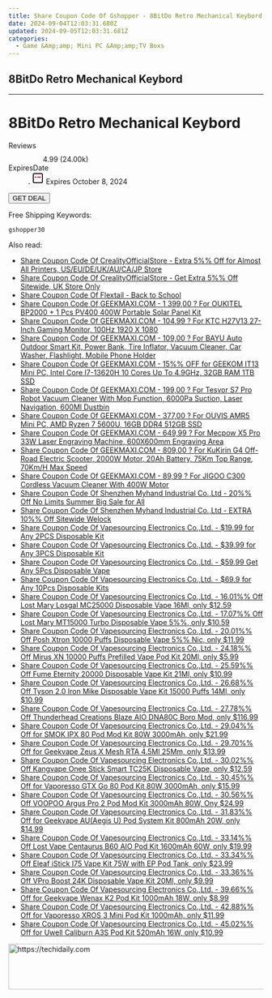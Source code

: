 ```yaml
---
title: Share Coupon Code Of Gshopper - 8BitDo Retro Mechanical Keybord
date: 2024-09-04T12:03:31.680Z
updated: 2024-09-05T12:03:31.681Z
categories:
  - Game &Amp;amp; Mini PC &Amp;amp;TV Boxs
---
```


## 8BitDo Retro Mechanical Keybord

<hr>
<main class="px-4 py-6 sm:p-6 md:px-8 md:py-10">
  <div class="mx-auto grid max-w-4xl grid-cols-1 lg:max-w-5xl lg:grid-cols-2 lg:gap-x-20">
    <div class="relative col-start-1 row-start-1 flex flex-col-reverse rounded-lg bg-gradient-to-t from-black/75 via-black/0 p-3 sm:row-start-2 sm:bg-none sm:p-0 lg:row-start-1">
      <h1 class="mt-1 text-lg font-semibold text-white sm:text-slate-900 md:text-2xl dark:sm:text-white">8BitDo Retro Mechanical Keybord</h1>
    </div>
        <dl class="row-start-2 mt-4 flex items-center text-xs font-medium sm:row-start-3 sm:mt-1 md:mt-2.5 lg:row-start-2">
      <dt class="sr-only">Reviews</dt>
      <dd class="flex items-center text-indigo-600 dark:text-indigo-400">
        <svg width="24" height="24" fill="none" aria-hidden="true" class="mr-1 stroke-current dark:stroke-indigo-500">
          <path d="m12 5 2 5h5l-4 4 2.103 5L12 16l-5.103 3L9 14l-4-4h5l2-5Z" stroke-width="2" stroke-linecap="round" stroke-linejoin="round" />
        </svg>
        <span>4.99 <span class="font-normal text-slate-400">(24.00k)</span></span>
      </dd>
      <dt class="sr-only">ExpiresDate</dt>
      <dd class="flex items-center">
        <svg width="2" height="2" aria-hidden="true" fill="currentColor" class="mx-3 text-slate-300">
          <circle cx="1" cy="1" r="1" />
        </svg>
        <svg width="24" height="24" viewBox="0 0 24 24" fill="none" stroke="currentColor" stroke-width="2">
          <rect x="3" y="3" width="18" height="18" rx="2" fill="#fff" />
          <path d="M6 10L18 10" stroke="red" stroke-width="2" fill="none" />
          <path d="M10 6L10 18" stroke="#fff" stroke-width="2" fill="none" />
        </svg>
        Expires October 8, 2024      </dd>
    </dl>
    <div class="col-start-1 row-start-3 mt-4 self-center sm:col-start-2 sm:row-span-2 sm:row-start-2 sm:mt-0 lg:col-start-1 lg:row-start-3 lg:row-end-4 lg:mt-6">
      <button type="button" onClick="javascript:window.open(decodeURIComponent('https%3A%2F%2Fwww.shareasale.com%2Fu.cfm%3Fd%3D1117998%26m%3D97331%26u%3D4338022'), '_blank');void(0);" class="rounded-lg bg-red-600 px-3 py-2 text-sm font-medium leading-6 text-white">GET DEAL</button>
    </div>
    <p class="col-start-1 mt-4 text-sm leading-6 sm:col-span-2 lg:col-span-1 lg:row-start-4 lg:mt-6 dark:text-slate-400">Free Shipping Keywords: </p>
    <p class="mt-4">
      <code class="bg-purple-900 p-4 text-sm font-bold tracking-widest text-white">gshopper30</code>
    </p>
  </div>
</main>
<span class="atpl-alsoreadstyle">Also read:</span>
<div><ul>
<li><a href="https://coupons.techidaily.com/coupon-1100389-share-124834-sale/"><u>Share Coupon Code Of CrealityOfficialStore - Extra 5%% Off for Almost All Printers, US/EU/DE/UK/AU/CA/JP Store</u></a></li>
<li><a href="https://coupons.techidaily.com/coupon-1097922-share-124834-sale/"><u>Share Coupon Code Of CrealityOfficialStore - Get Extra 5%% Off Sitewide, UK Store Only</u></a></li>
<li><a href="https://coupons.techidaily.com/coupon-1225890-share-127720-sale/"><u>Share Coupon Code Of Flextail - Back to School</u></a></li>
<li><a href="https://coupons.techidaily.com/coupon-1056108-share-77450-sale/"><u>Share Coupon Code Of GEEKMAXI.COM - 1 399,00 ? For OUKITEL BP2000 + 1 Pcs PV400 400W Portable Solar Panel Kit</u></a></li>
<li><a href="https://coupons.techidaily.com/coupon-1077302-share-77450-sale/"><u>Share Coupon Code Of GEEKMAXI.COM - 104,99 ? For KTC H27V13 27-Inch Gaming Monitor, 100Hz 1920 X 1080</u></a></li>
<li><a href="https://coupons.techidaily.com/coupon-1081659-share-77450-sale/"><u>Share Coupon Code Of GEEKMAXI.COM - 109,00 ? For BAYU Auto Outdoor Smart Kit, Power Bank, Tire Inflator, Vacuum Cleaner, Car Washer, Flashlight, Mobile Phone Holder</u></a></li>
<li><a href="https://coupons.techidaily.com/coupon-1109153-share-77450-sale/"><u>Share Coupon Code Of GEEKMAXI.COM - 15%% OFF for GEEKOM IT13 Mini PC, Intel Core I7-13620H 10 Cores Up To 4.9GHz, 32GB RAM 1TB SSD</u></a></li>
<li><a href="https://coupons.techidaily.com/coupon-1086355-share-77450-sale/"><u>Share Coupon Code Of GEEKMAXI.COM - 199,00 ? For Tesvor S7 Pro Robot Vacuum Cleaner With Mop Function, 6000Pa Suction, Laser Navigation, 600Ml Dustbin</u></a></li>
<li><a href="https://coupons.techidaily.com/coupon-1099647-share-77450-sale/"><u>Share Coupon Code Of GEEKMAXI.COM - 377,00 ? For OUVIS AMR5 Mini PC, AMD Ryzen 7 5600U, 16GB DDR4 512GB SSD</u></a></li>
<li><a href="https://coupons.techidaily.com/coupon-1081676-share-77450-sale/"><u>Share Coupon Code Of GEEKMAXI.COM - 649,99 ? For Mecpow X5 Pro 33W Laser Engraving Machine, 600X600mm Engraving Area</u></a></li>
<li><a href="https://coupons.techidaily.com/coupon-1093559-share-77450-sale/"><u>Share Coupon Code Of GEEKMAXI.COM - 809,00 ? For KuKirin G4 Off-Road Electric Scooter, 2000W Motor, 20Ah Battery, 75Km Top Range, 70Km/H Max Speed</u></a></li>
<li><a href="https://coupons.techidaily.com/coupon-1080553-share-77450-sale/"><u>Share Coupon Code Of GEEKMAXI.COM - 89,99 ? For JIGOO C300 Cordless Vacuum Cleaner With 400W Motor</u></a></li>
<li><a href="https://coupons.techidaily.com/coupon-1225989-share-113721-sale/"><u>Share Coupon Code Of Shenzhen Myhand Industrial Co.,Ltd - 20%% Off No Limits Summer Big Sale for All</u></a></li>
<li><a href="https://coupons.techidaily.com/coupon-1225990-share-113721-sale/"><u>Share Coupon Code Of Shenzhen Myhand Industrial Co.,Ltd - EXTRA 10%% Off Sitewide Welock</u></a></li>
<li><a href="https://coupons.techidaily.com/coupon-1069758-share-90958-sale/"><u>Share Coupon Code Of Vapesourcing Electronics Co.,Ltd. - $19.99 for Any 2PCS Disposable Kit</u></a></li>
<li><a href="https://coupons.techidaily.com/coupon-1069759-share-90958-sale/"><u>Share Coupon Code Of Vapesourcing Electronics Co.,Ltd. - $39.99 for Any 3PCS Disposable Kit</u></a></li>
<li><a href="https://coupons.techidaily.com/coupon-1067692-share-90958-sale/"><u>Share Coupon Code Of Vapesourcing Electronics Co.,Ltd. - $59.99 Get Any 5Pcs Disposable Vape</u></a></li>
<li><a href="https://coupons.techidaily.com/coupon-1079076-share-90958-sale/"><u>Share Coupon Code Of Vapesourcing Electronics Co.,Ltd. - $69.9 for Any 10Pcs Disposable Kits</u></a></li>
<li><a href="https://coupons.techidaily.com/coupon-1226087-share-90958-sale/"><u>Share Coupon Code Of Vapesourcing Electronics Co.,Ltd. - 16.01%% Off Lost Mary Losgal MC25000 Disposable Vape 16Ml, only $12.59</u></a></li>
<li><a href="https://coupons.techidaily.com/coupon-1088336-share-90958-sale/"><u>Share Coupon Code Of Vapesourcing Electronics Co.,Ltd. - 17.07%% Off Lost Mary MT15000 Turbo Disposable Vape 5%%, only $10.59</u></a></li>
<li><a href="https://coupons.techidaily.com/coupon-1083777-share-90958-sale/"><u>Share Coupon Code Of Vapesourcing Electronics Co.,Ltd. - 20.01%% Off Posh Xtron 10000 Puffs Disposable Vape 5%% Nic, only $11.99</u></a></li>
<li><a href="https://coupons.techidaily.com/coupon-1083259-share-90958-sale/"><u>Share Coupon Code Of Vapesourcing Electronics Co.,Ltd. - 24.18%% Off Mirus XN 10000 Puffs Prefilled Vape Pod Kit 20Ml, only $5.99</u></a></li>
<li><a href="https://coupons.techidaily.com/coupon-1112220-share-90958-sale/"><u>Share Coupon Code Of Vapesourcing Electronics Co.,Ltd. - 25.59%% Off Fume Eternity 20000 Disposable Vape Kit 21Ml, only $10.99</u></a></li>
<li><a href="https://coupons.techidaily.com/coupon-1094868-share-90958-sale/"><u>Share Coupon Code Of Vapesourcing Electronics Co.,Ltd. - 26.68%% Off Tyson 2.0 Iron Mike Disposable Vape Kit 15000 Puffs 14Ml, only $10.99</u></a></li>
<li><a href="https://coupons.techidaily.com/coupon-1115872-share-90958-sale/"><u>Share Coupon Code Of Vapesourcing Electronics Co.,Ltd. - 27.78%% Off Thunderhead Creations Blaze AIO DNA80C Boro Mod, only $116.99</u></a></li>
<li><a href="https://coupons.techidaily.com/coupon-750476-share-90958-sale/"><u>Share Coupon Code Of Vapesourcing Electronics Co.,Ltd. - 29.04%% Off for SMOK IPX 80 Pod Mod Kit 80W 3000mAh, only $21.99</u></a></li>
<li><a href="https://coupons.techidaily.com/coupon-659387-share-90958-sale/"><u>Share Coupon Code Of Vapesourcing Electronics Co.,Ltd. - 29.70%% Off for Geekvape Zeus X Mesh RTA 4.5Ml 25Mm, only $13.99</u></a></li>
<li><a href="https://coupons.techidaily.com/coupon-1102846-share-90958-sale/"><u>Share Coupon Code Of Vapesourcing Electronics Co.,Ltd. - 30.02%% Off Kangvape Onee Stick Smart TC25K Disposable Vape, only $12.59</u></a></li>
<li><a href="https://coupons.techidaily.com/coupon-796511-share-90958-sale/"><u>Share Coupon Code Of Vapesourcing Electronics Co.,Ltd. - 30.45%% Off for Vaporesso GTX Go 80 Pod Kit 80W 3000mAh, only $15.99</u></a></li>
<li><a href="https://coupons.techidaily.com/coupon-1084868-share-90958-sale/"><u>Share Coupon Code Of Vapesourcing Electronics Co.,Ltd. - 30.56%% Off VOOPOO Argus Pro 2 Pod Mod Kit 3000mAh 80W, Ony $24.99</u></a></li>
<li><a href="https://coupons.techidaily.com/coupon-943112-share-90958-sale/"><u>Share Coupon Code Of Vapesourcing Electronics Co.,Ltd. - 31.83%% Off for Geekvape AU(Aegis U) Pod System Kit 800mAh 20W, only $14.99</u></a></li>
<li><a href="https://coupons.techidaily.com/coupon-1060142-share-90958-sale/"><u>Share Coupon Code Of Vapesourcing Electronics Co.,Ltd. - 33.14%% Off Lost Vape Centaurus B60 AIO Pod Kit 1600mAh 60W, only $19.99</u></a></li>
<li><a href="https://coupons.techidaily.com/coupon-1059849-share-90958-sale/"><u>Share Coupon Code Of Vapesourcing Electronics Co.,Ltd. - 33.34%% Off Eleaf iStick I75 Vape Kit 75W with EP Pod Tank, only $23.99</u></a></li>
<li><a href="https://coupons.techidaily.com/coupon-1112222-share-90958-sale/"><u>Share Coupon Code Of Vapesourcing Electronics Co.,Ltd. - 33.36%% Off VPro Boost 24K Disposable Vape Kit 20Ml, only $9.99</u></a></li>
<li><a href="https://coupons.techidaily.com/coupon-1021176-share-90958-sale/"><u>Share Coupon Code Of Vapesourcing Electronics Co.,Ltd. - 39.66%% Off for Geekvape Wenax K2 Pod Kit 1000mAh 18W, only $8.99</u></a></li>
<li><a href="https://coupons.techidaily.com/coupon-968631-share-90958-sale/"><u>Share Coupon Code Of Vapesourcing Electronics Co.,Ltd. - 42.88%% Off for Vaporesso XROS 3 Mini Pod Kit 1000mAh, only $11.99</u></a></li>
<li><a href="https://coupons.techidaily.com/coupon-1029700-share-90958-sale/"><u>Share Coupon Code Of Vapesourcing Electronics Co.,Ltd. - 45.02%% Off for Uwell Caliburn A3S Pod Kit 520mAh 16W, only $10.99</u></a></li>
</ul></div>

<ins class="adsbygoogle"
      style="display:block"
      data-ad-client="ca-pub-7571918770474297"
      data-ad-slot="8358498916"
      data-ad-format="auto"
      data-full-width-responsive="true"></ins>
<!-- affiliate ads begin -->
<a href="https://appsumo.8odi.net/c/5597632/2137413/7443" target="_top" id="2137413">
  <img src="//a.impactradius-go.com/display-ad/7443-2137413" border="0" alt="https://techidaily.com" width="728" height="90"/>
</a>
<img height="0" width="0" src="https://appsumo.8odi.net/i/5597632/2137413/7443" style="position:absolute;visibility:hidden;" border="0" />
<!-- affiliate ads end -->